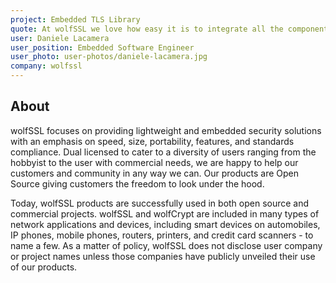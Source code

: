 ```yaml
---
project: Embedded TLS Library
quote: At wolfSSL we love how easy it is to integrate all the components in the RIOT ecosystem, and the large selections of IoT targets supported. The wolfSSL TLS library and the wolfCrypt cryptography engine are available as built-in RIOT modules, distributed with a GPLv2 license.
user: Daniele Lacamera
user_position: Embedded Software Engineer
user_photo: user-photos/daniele-lacamera.jpg
company: wolfssl
---
```


## About

wolfSSL focuses on providing lightweight and embedded security solutions with an emphasis on speed, size, portability, features, and standards compliance.  Dual licensed to cater to a diversity of users ranging from the hobbyist to the user with commercial needs, we are happy to help our customers and community in any way we can.  Our products are Open Source giving customers the freedom to look under the hood.

Today, wolfSSL products are successfully used in both open source and commercial projects. wolfSSL and wolfCrypt are included in many types of network applications and devices, including smart devices on automobiles, IP phones, mobile phones, routers, printers, and credit card scanners - to name a few.  As a matter of policy, wolfSSL does not disclose user company or project names unless those companies have publicly unveiled their use of our products.
